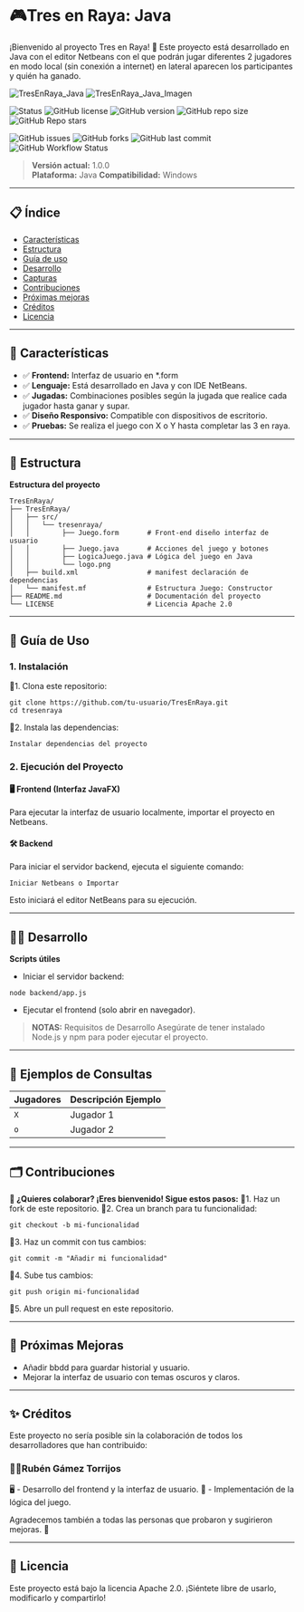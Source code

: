 # 🎮**Tres en Raya: Java**
¡Bienvenido al proyecto Tres en Raya! 🎯 Este proyecto está desarrollado en Java con el editor Netbeans con el que podrán jugar diferentes 2 jugadores en modo local (sin conexión a internet) en lateral aparecen los participantes y quién ha ganado.

![TresEnRaya_Java](https://user-images.githubusercontent.com/19588354/140736544-59df772c-18e2-4dde-be8b-3a423eac1478.jpg)
![TresEnRaya_Java_Imagen](https://user-images.githubusercontent.com/19588354/140736546-b424749a-093e-4cff-b220-5f7ce4e0562a.jpg)


![Status](https://img.shields.io/badge/Estado-Producción-green?style=flat-square)
![GitHub license](https://img.shields.io/github/license/RubenGamezTorrijos/TresEnRaya?style=flat-square)
![GitHub version](https://img.shields.io/github/v/tag/RubenGamezTorrijos/TresEnRaya?label=versión&style=flat-square)
![GitHub repo size](https://img.shields.io/github/repo-size/RubenGamezTorrijos/TresEnRaya?style=flat-square)
![GitHub Repo stars](https://img.shields.io/github/stars/RubenGamezTorrijos/TresEnRaya?style=social)

![GitHub issues](https://img.shields.io/github/issues/RubenGamezTorrijos/TresEnRaya?style=flat-square)
![GitHub forks](https://img.shields.io/github/forks/RubenGamezTorrijos/TresEnRaya?style=flat-square)
![GitHub last commit](https://img.shields.io/github/last-commit/RubenGamezTorrijos/TresEnRaya?style=flat-square)
![GitHub Workflow Status](https://img.shields.io/github/actions/workflow/status/RubenGamezTorrijos/TresEnRaya/main.yml?style=flat-square)

> **Versión actual:** 1.0.0  
> **Plataforma:** Java
> **Compatibilidad:** Windows

---

## 📋 Índice
- [Características](#-características)
- [Estructura](#-estructura)
- [Guía de uso](#-guía-de-uso)
- [Desarrollo](#-desarrollo)
- [Capturas](#-capturas)
- [Contribuciones](#-contribuciones)
- [Próximas mejoras](#-próximas-mejoras)
- [Créditos](#-créditos)
- [Licencia](#-licencia)

---

## 🌟 Características
* ✅ **Frontend:** Interfaz de usuario en *.form
* ✅ **Lenguaje:** Está desarrollado en Java y con IDE NetBeans.
* ✅ **Jugadas:** Combinaciones posibles según la jugada que realice cada jugador hasta ganar y supar.
* ✅ **Diseño Responsivo:** Compatible con dispositivos de escritorio.
* ✅ **Pruebas:** Se realiza el juego con X o Y hasta completar las 3 en raya.

---

## 📂 Estructura

**Estructura del proyecto**
```
TresEnRaya/
├── TresEnRaya/
│   ├── src/
│   │   └── tresenraya/ 
│   │        ├── Juego.form       # Front-end diseño interfaz de usuario
│   │        ├── Juego.java       # Acciones del juego y botones 
│   │        ├── LogicaJuego.java # Lógica del juego en Java 
│   │        └── logo.png
│   ├── build.xml                 # manifest declaración de dependencias
│   └── manifest.mf               # Estructura Juego: Constructor
├── README.md                     # Documentación del proyecto
└── LICENSE                       # Licencia Apache 2.0

```

---

## 🚀 **Guía de Uso**
### 1. Instalación
🔹1. Clona este repositorio:
```
git clone https://github.com/tu-usuario/TresEnRaya.git
cd tresenraya
```

🔹2. Instala las dependencias:

```
Instalar dependencias del proyecto
```

### 2. Ejecución del Proyecto

#### 🖥️ Frontend (Interfaz JavaFX)
Para ejecutar la interfaz de usuario localmente, importar el proyecto en Netbeans.

#### 🛠️ Backend
Para iniciar el servidor backend, ejecuta el siguiente comando:
```
Iniciar Netbeans o Importar
```
Esto iniciará el editor NetBeans para su ejecución.

---

## 🧑‍💻 Desarrollo
**Scripts útiles**

- Iniciar el servidor backend:
```
node backend/app.js
```
- Ejecutar el frontend (solo abrir en navegador).

> **NOTAS:** Requisitos de Desarrollo Asegúrate de tener instalado Node.js y npm para poder ejecutar el proyecto.

---

## 🧮 Ejemplos de Consultas
|Jugadores	| Descripción	Ejemplo |
|:----------|:-------------------|
| ``X``  |  Jugador 1 |
| ``o``	|  Jugador 2 |

---

## 🗂️ Contribuciones
**🤝 ¿Quieres colaborar? ¡Eres bienvenido! Sigue estos pasos:**
🔹1. Haz un fork de este repositorio.
🔹2. Crea un branch para tu funcionalidad:
```
git checkout -b mi-funcionalidad
```
🔹3. Haz un commit con tus cambios:
```
git commit -m "Añadir mi funcionalidad"
```
🔹4. Sube tus cambios:
```
git push origin mi-funcionalidad
```
🔹5. Abre un pull request en este repositorio.

---

## 🔮 Próximas Mejoras
- Añadir bbdd para guardar historial y usuario.
- Mejorar la interfaz de usuario con temas oscuros y claros.

---

## ✨ Créditos
Este proyecto no sería posible sin la colaboración de todos los desarrolladores que han contribuido:

### 🧑‍💻Rubén Gámez Torrijos
🖥️ - Desarrollo del frontend y la interfaz de usuario.
🔢 - Implementación de la lógica del juego.


Agradecemos también a todas las personas que probaron y sugirieron mejoras. 🙌

---

## 📝 Licencia
Este proyecto está bajo la licencia Apache 2.0. ¡Siéntete libre de usarlo, modificarlo y compartirlo!
